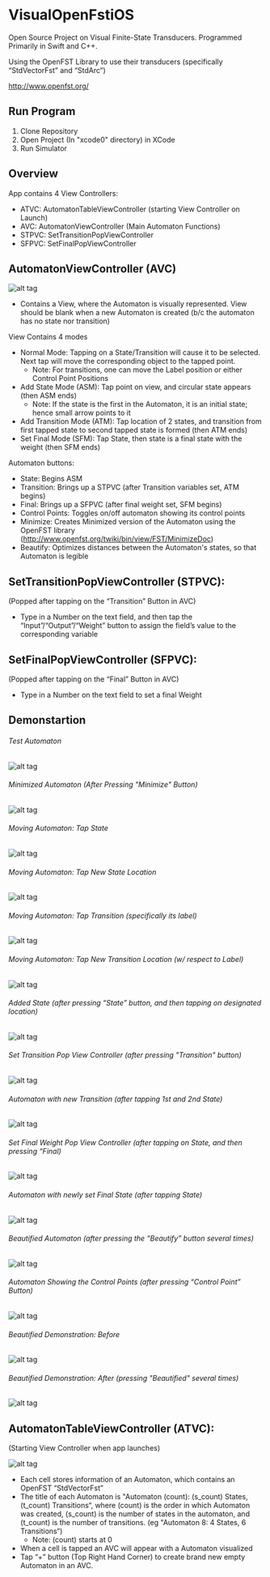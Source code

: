 # VisualOpenFstiOS

Open Source Project on Visual Finite-State Transducers. Programmed Primarily in Swift and C++.

Using the OpenFST Library to use their transducers (specifically “StdVectorFst” and “StdArc”)

http://www.openfst.org/

## Run Program

1. Clone Repository
2. Open Project (In "xcode0" directory) in XCode
3. Run Simulator

## Overview

App contains 4 View Controllers:

* ATVC: AutomatonTableViewController (starting View Controller on Launch)
* AVC: AutomatonViewController (Main Automaton Functions)
* STPVC: SetTransitionPopViewController
* SFPVC: SetFinalPopViewController


## AutomatonViewController (AVC)

![alt tag](https://github.com/jeremieroche/VisualOpenFstiOS/blob/master/Automaton_Pics/Blank_AVC.png)



* Contains a View, where the Automaton is visually represented. View should be blank when a new Automaton is created (b/c the automaton has no state nor transition)

View Contains 4 modes
* Normal Mode: Tapping on a State/Transition will cause it to be selected. Next tap will move the corresponding object to the tapped point. 
  * Note: For transitions, one can move the Label position or either Control Point Positions
* Add State Mode (ASM): Tap point on view, and circular state appears (then ASM ends)
  * Note: If the state is the first in the Automaton, it is an initial state; hence small arrow points to it
* Add Transition Mode (ATM): Tap location of 2 states, and transition from first tapped state to second tapped state is formed (then ATM ends)
* Set Final Mode (SFM): Tap State, then state is a final state with the weight (then SFM ends)

Automaton buttons:
* State: Begins ASM
* Transition: Brings up a STPVC (after Transition variables set, ATM begins) 
* Final: Brings up a SFPVC (after final weight set, SFM begins)
* Control Points: Toggles on/off automaton showing its control points
* Minimize: Creates Minimized version of the Automaton using the OpenFST library (http://www.openfst.org/twiki/bin/view/FST/MinimizeDoc)
* Beautify: Optimizes distances between the Automaton's states, so that Automaton is legible



## SetTransitionPopViewController (STPVC):
(Popped after tapping on the “Transition” Button in AVC) 

* Type in a Number on the text field, and then tap the “Input”/“Output”/“Weight” button to assign the field’s value to the corresponding variable


## SetFinalPopViewController (SFPVC):
(Popped after tapping on the “Final” Button in AVC)

* Type in a Number on the text field to set a final Weight

## Demonstartion

###### Test Automaton

![alt tag](https://github.com/jeremieroche/VisualOpenFstiOS/blob/master/Automaton_Pics/Sample_AVC.png)

###### Minimized Automaton (After Pressing "Minimize" Button)

![alt tag](https://github.com/jeremieroche/VisualOpenFstiOS/blob/master/Automaton_Pics/Minimized_Automaton.png)

###### Moving Automaton: Tap State

![alt tag](https://github.com/jeremieroche/VisualOpenFstiOS/blob/master/Automaton_Pics/State_Selection.png)

###### Moving Automaton: Tap New State Location

![alt tag](https://github.com/jeremieroche/VisualOpenFstiOS/blob/master/Automaton_Pics/State_Moved.png)

###### Moving Automaton: Tap Transition (specifically its label)

![alt tag](https://github.com/jeremieroche/VisualOpenFstiOS/blob/master/Automaton_Pics/Trans_Selected.png)

###### Moving Automaton: Tap New Transition Location (w/ respect to Label)

![alt tag](https://github.com/jeremieroche/VisualOpenFstiOS/blob/master/Automaton_Pics/Trans_Moved.png)

###### Added State (after pressing “State” button, and then tapping on designated location)

![alt tag](https://github.com/jeremieroche/VisualOpenFstiOS/blob/master/Automaton_Pics/New_State.png)

###### Set Transition Pop View Controller (after pressing "Transition" button)

![alt tag](https://github.com/jeremieroche/VisualOpenFstiOS/blob/master/Automaton_Pics/SetTransPVC.png)

###### Automaton with new Transition (after tapping 1st and 2nd State)

![alt tag](https://github.com/jeremieroche/VisualOpenFstiOS/blob/master/Automaton_Pics/New_Trans.png)

###### Set Final Weight Pop View Controller (after tapping on State, and then pressing “Final)

![alt tag](https://github.com/jeremieroche/VisualOpenFstiOS/blob/master/Automaton_Pics/SetFinalPVC.png)

###### Automaton with newly set Final State (after tapping State)

![alt tag](https://github.com/jeremieroche/VisualOpenFstiOS/blob/master/Automaton_Pics/Final_Set.png)

###### Beautified Automaton (after pressing the “Beautify” button several times)

![alt tag](https://github.com/jeremieroche/VisualOpenFstiOS/blob/master/Automaton_Pics/Beautfied.png)

###### Automaton Showing the Control Points (after pressing “Control Point” Button)

![alt tag](https://github.com/jeremieroche/VisualOpenFstiOS/blob/master/Automaton_Pics/Control_Points.png)

###### Beautified Demonstration: Before

![alt tag](https://github.com/jeremieroche/VisualOpenFstiOS/blob/master/Automaton_Pics/Beautify_Before.png)

###### Beautified Demonstration: After (pressing "Beautified" several times)

![alt tag](https://github.com/jeremieroche/VisualOpenFstiOS/blob/master/Automaton_Pics/Beautify_After.png)


## AutomatonTableViewController (ATVC):
(Starting View Controller when app launches)

![alt tag](https://github.com/jeremieroche/VisualOpenFstiOS/blob/master/Automaton_Pics/ATVC.png)

* Each cell stores information of an Automaton, which contains an OpenFST “StdVectorFst” 
* The title of each Automaton is "Automaton (count): (s_count) States, (t_count) Transitions“, where (count) is the order in which Automaton was created, (s_count) is the number of states in the automaton, and (t_count) is the number of transitions. (eg "Automaton 8: 4 States, 6 Transitions“)
  * Note: (count) starts at 0
* When a cell is tapped an AVC will appear with a Automaton visualized
* Tap “+” button (Top Right Hand Corner) to create brand new empty Automaton in an AVC.


